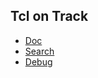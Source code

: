 ## Tcl on Track

- [Doc](./doc)
- [Search](./service/tcl%20on%20track)
- [Debug](./some/non/matching/path?with=query)
